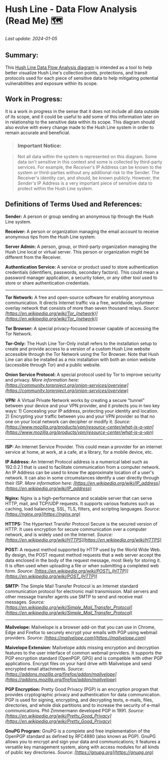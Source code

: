 
# Hush Line - Data Flow Analysis (Read Me) 🗺
###### Last update: 2024-01-05


## Summary:

This [Hush Line Data Flow Analysis diagram](https://github.com/scidsg/project-info/blob/main/hush-line/8.%20Data%20Modelization/HushLine_DataFlow_20231222.drawio.png) is intended as a tool to help better visualize Hush Line's collection points, protections, and transit protocols used for each piece of sensitive data to help mitigating potential vulnerabilities and exposure within its scope.

## Work in Progress:

It is a work in progress in the sense that it does not include all data outside of its scope, and it could be useful to add some of this information later on in relationship to the sensitive data within its scope. This diagram should also evolve with every change made to the Hush Line system in order to remain accurate and beneficial.

>### Important Notice:

>Not all data within the system is represented on this diagram. Some data isn't sensitive in this context and some is collected by third-party services. For example, the _Receiver_'s IP Address can be known to the system or third-parties without any additional risk to the Sender. The Receiver's identity can, and should, be known publicly. However, the _Sender's_ IP Address is a very important piece of sensitive data to protect within the Hush Line system.

## Definitions of Terms Used and References:

**Sender:** A person or group sending an anonymous tip through the Hush Line system.

**Receiver:** A person or organization managing the email account to receive anonymous tips from the Hush Line system. 

**Server Admin:** A person, group, or third-party organization managing the Hush Line local or virtual server. This person or organization might be different from the Receiver. 

**Authentication Service:** A service or product used to store authentication credentials (identifiers, passwords, secondary factors). This could mean a password manager application, a security token, or any other tool used to store or share authentication credentials.
___

**Tor Network:** A free and open-source software for enabling anonymous communication. It directs Internet traffic via a free, worldwide, volunteer overlay network that consists of more than seven thousand relays. _Source: [https://en.wikipedia.org/wiki/Tor_(network)](https://en.wikipedia.org/wiki/Tor_(network))_

**Tor Browser:** A special privacy-focused browser capable of accessing the Tor Network.

**Tor-Only:** The Hush Line Tor-Only install refers to the installation setup to create and provide access to a version of a custom Hush Line website accessible through the Tor Network using the Tor Browser. Note that Hush Line can also be installed as a mix installation with both an onion website (accessible through Tor) and a public website.

**Onion Service Protocol:** A special protocol used by Tor to improve security and privacy. _More information here: [https://community.torproject.org/onion-services/overview](https://community.torproject.org/onion-services/overview)_

**VPN:** A Virtual Private Network works by creating a secure “tunnel” between your device and your VPN provider, and it protects you in two key ways: 1) Concealing your IP address, protecting your identity and location. 2) Encrypting your traffic between you and your VPN provider so that no one on your local network can decipher or modify it. _Source: [https://www.mozilla.org/products/vpn/resource-center/what-is-a-vpn](https://www.mozilla.org/products/vpn/resource-center/what-is-a-vpn)_
___

**ISP:** An Internet Service Provider. This could mean a provider for an internet service at home, at work, at a cafe, at a library, for a mobile device, etc.

**IP Address:** An Internet Protocol address is a numerical label such as 192.0.2.1 that is used to facilitate communication from a computer network. An IP Address can be used to know the approximate location of a user's network. It can also in some circumstances identify a user directly through their ISP. _More information here: [https://en.wikipedia.org/wiki/IP_address](https://en.wikipedia.org/wiki/IP_address)_

**Nginx:** Nginx is a high-performance and scalable server that can serve HTTP, mail, and TCP/UDP requests. It supports various features such as caching, load balancing, SSL, TLS, filters, and scripting languages. _Source: [https://nginx.org](https://nginx.org)_

**HTTPS:** The Hypertext Transfer Protocol Secure is the secured version of HTTP. It uses encryption for secure communication over a computer network, and is widely used on the Internet. _Source: [https://en.wikipedia.org/wiki/HTTPS](https://en.wikipedia.org/wiki/HTTPS)_

**POST:** A request method supported by HTTP used by the World Wide Web. By design, the POST request method requests that a web server accept the data enclosed in the body of the request message, most likely for storing it. It is often used when uploading a file or when submitting a completed web form. _Source: [https://en.wikipedia.org/wiki/POST\_(HTTP)](https://en.wikipedia.org/wiki/POST_(HTTP))_

**SMTP:** The Simple Mail Transfer Protocol is an Internet standard communication protocol for electronic mail transmission. Mail servers and other message transfer agents use SMTP to send and receive mail messages. _Source: [https://en.wikipedia.org/wiki/Simple_Mail_Transfer_Protocol](https://en.wikipedia.org/wiki/Simple_Mail_Transfer_Protocol)_
___

**Mailvelope:** Mailvelope is a browser add-on that you can use in Chrome, Edge and Firefox to securely encrypt your emails with PGP using webmail providers. _Source: [https://mailvelope.com](https://mailvelope.com)_

**Maivelope Extension:** Mailvelope adds missing encryption and decryption features to the user interface of common webmail providers. It supports the PGP encryption standard (OpenPGP, GPG) and is compatible with other PGP applications. Encrypt files on your hard drive with Mailvelope and send encrypted email attachments. _Source: [https://addons.mozilla.org/firefox/addon/mailvelope](https://addons.mozilla.org/firefox/addon/mailvelope)_

**PGP Encryption:** Pretty Good Privacy (PGP) is an encryption program that provides cryptographic privacy and authentication for data communication. PGP is used for signing, encrypting, and decrypting texts, e-mails, files, directories, and whole disk partitions and to increase the security of e-mail communications. Phil Zimmermann developed PGP in 1991. _Source: [https://en.wikipedia.org/wiki/Pretty_Good_Privacy](https://en.wikipedia.org/wiki/Pretty_Good_Privacy)_

**GnuPG Program:** GnuPG is a complete and free implementation of the OpenPGP standard as defined by RFC4880 (also known as PGP). GnuPG allows you to encrypt and sign your data and communications; it features a versatile key management system, along with access modules for all kinds of public key directories. _Source: [https://gnupg.org](https://gnupg.org)_



















